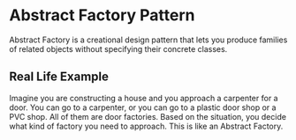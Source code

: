 # Abstract Factory Pattern

Abstract Factory is a creational design pattern that lets you produce families of related objects without specifying their concrete classes.

## Real Life Example

Imagine you are constructing a house and you approach a carpenter for a door. You can go to a carpenter, or you can go to a plastic door shop or a PVC shop. All of them are door factories. Based on the situation, you decide what kind of factory you need to approach. This is like an Abstract Factory.

